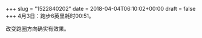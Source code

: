 +++
slug = "1522840202"
date = 2018-04-04T06:10:02+00:00
draft = false
+++
4月3日：跑步6英里耗时00:51。

改变跑圈方向确实有效果。